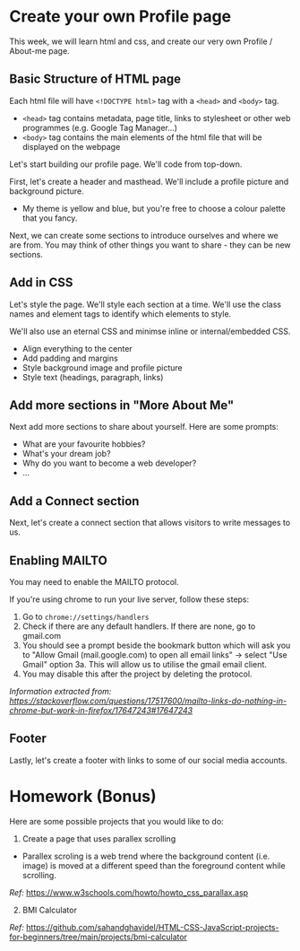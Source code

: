 # Create your own Profile page
This week, we will learn html and css, and create our very own Profile / About-me page.

## Basic Structure of HTML page
Each html file will have `<!DOCTYPE html>` tag with a `<head>` and `<body>` tag. 
- `<head>` tag contains metadata, page title, links to stylesheet or other web programmes (e.g. Google Tag Manager...)
- `<body>` tag contains the main elements of the html file that will be displayed on the webpage

Let's start building our profile page. We'll code from top-down.

First, let's create a header and masthead. We'll include a profile picture and background picture.
- My theme is yellow and blue, but you're free to choose a colour palette that you fancy.

Next, we can create some sections to introduce ourselves and where we are from. You may think of other things you want to share - they can be new sections. 

## Add in CSS
Let's style the page. We'll style each section at a time. We'll use the class names and element tags to identify which elements to style. 

We'll also use an eternal CSS and minimse inline or internal/embedded CSS.

- Align everything to the center
- Add padding and margins
- Style background image and profile picture
- Style text (headings, paragraph, links)

## Add more sections in "More About Me"
Next add more sections to share about yourself. 
Here are some prompts:
- What are your favourite hobbies?
- What's your dream job?
- Why do you want to become a web developer?
- ...

## Add a Connect section
Next, let's create a connect section that allows visitors to write messages to us. 
 
## Enabling MAILTO
You may need to enable the MAILTO protocol. 

If you're using chrome to run your live server, follow these steps:
1. Go to `chrome://settings/handlers`
2. Check if there are any default handlers. If there are none, go to gmail.com
3. You should see a prompt beside the bookmark button which will ask you to "Allow Gmail (mail.google.com) to open all email links" -> select "Use Gmail" option
3a. This will allow us to utilise the gmail email client.
4. You may disable this after the project by deleting the protocol.


*Information extracted from: https://stackoverflow.com/questions/17517600/mailto-links-do-nothing-in-chrome-but-work-in-firefox/17647243#17647243*

## Footer
Lastly, let's create a footer with links to some of our social media accounts.

# Homework (Bonus)
Here are some possible projects that you would like to do:
1. Create a page that uses parallex scrolling
- Parallex scroling is a web trend where the background content (i.e. image) is moved at a different speed than the foreground content while scrolling. 

*Ref:* https://www.w3schools.com/howto/howto_css_parallax.asp

2. BMI Calculator

*Ref:* https://github.com/sahandghavidel/HTML-CSS-JavaScript-projects-for-beginners/tree/main/projects/bmi-calculator
